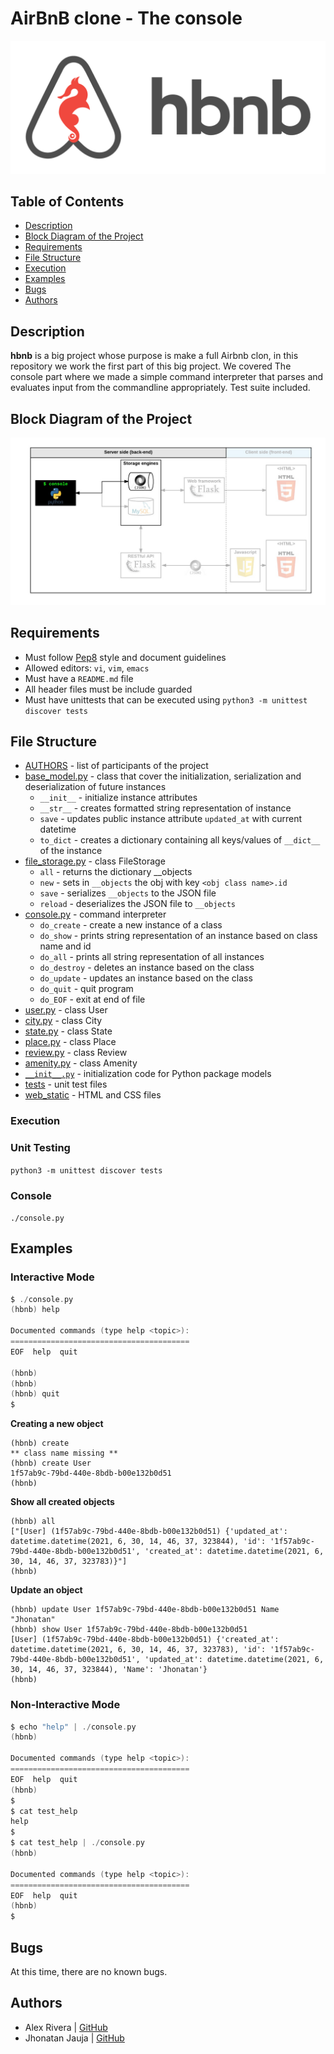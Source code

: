 # AirBnB clone - The console

![holberton_airbnb_logo](images/Airbnb_clone.png)

## Table of Contents

* [Description](#description)
* [Block Diagram of the Project](#Diagram)
* [Requirements](#requirements)
* [File Structure](#file-structure)
* [Execution](#execution)
* [Examples](#examples)
* [Bugs](#bugs)
* [Authors](#authors)

## Description

**hbnb** is a big project whose purpose is make a full Airbnb clon, in this repository we work the first part of this big project. We covered The console part where we made a simple command interpreter that parses and evaluates input from the commandline appropriately. Test suite included.

## Block Diagram of the Project

![holberton_airbnb_logo](images/Diagram_project_airbnb.png)

## Requirements

* Must follow [Pep8](https://www.python.org/dev/peps/pep-0008/) style and document guidelines
* Allowed editors: `vi`, `vim`, `emacs`
* Must have a `README.md` file
* All header files must be include guarded
* Must have unittests that can be executed using `python3 -m unittest discover tests`

## File Structure

* [AUTHORS](AUTHORS) - list of participants of the project
* [base_model.py](/models/base_model.py) - class that cover the initialization, serialization and deserialization of future instances
  * `__init__` - initialize instance attributes
  * `__str__` - creates formatted string representation of instance
  * `save` - updates public instance attribute `updated_at` with current datetime
  * `to_dict` - creates a dictionary containing all keys/values of `__dict__` of the instance
* [file_storage.py](/models/engine/file_storage.py) - class FileStorage
  * `all` - returns the dictionary __objects
  * `new` - sets in `__objects` the obj with key `<obj class name>.id`
  * `save` - serializes `__objects` to the JSON file
  * `reload` - deserializes the JSON file to `__objects`
* [console.py](console.py) - command interpreter
  * `do_create` - create a new instance of a class
  * `do_show` - prints string representation of an instance based on class name and id
  * `do_all` - prints all string representation of all instances
  * `do_destroy` - deletes an instance based on the class
  * `do_update` - updates an instance based on the class
  * `do_quit` - quit program
  * `do_EOF` - exit at end of file
* [user.py](/models/user.py) - class User
* [city.py](/models/city.py) - class City
* [state.py](/models/state.py) - class State
* [place.py](/models/place.py) - class Place
* [review.py](/models/review.py) - class Review
* [amenity.py](/models/amenity.py) - class Amenity
* [`__init__.py`](/models/__init__.py) - initialization code for Python package models
* [tests](/tests/) - unit test files
* [web_static](/web_static) - HTML and CSS files

### Execution

### Unit Testing

```python3 -m unittest discover tests```

### Console

```./console.py```

## Examples

### Interactive Mode

```c
$ ./console.py
(hbnb) help

Documented commands (type help <topic>):
========================================
EOF  help  quit

(hbnb) 
(hbnb) 
(hbnb) quit
$
```
**Creating a new object**
```
(hbnb) create
** class name missing **
(hbnb) create User
1f57ab9c-79bd-440e-8bdb-b00e132b0d51
(hbnb)
```
**Show all created objects**
```
(hbnb) all
["[User] (1f57ab9c-79bd-440e-8bdb-b00e132b0d51) {'updated_at': datetime.datetime(2021, 6, 30, 14, 46, 37, 323844), 'id': '1f57ab9c-79bd-440e-8bdb-b00e132b0d51', 'created_at': datetime.datetime(2021, 6, 30, 14, 46, 37, 323783)}"]
(hbnb)
```
**Update an object**
```
(hbnb) update User 1f57ab9c-79bd-440e-8bdb-b00e132b0d51 Name "Jhonatan"
(hbnb) show User 1f57ab9c-79bd-440e-8bdb-b00e132b0d51
[User] (1f57ab9c-79bd-440e-8bdb-b00e132b0d51) {'created_at': datetime.datetime(2021, 6, 30, 14, 46, 37, 323783), 'id': '1f57ab9c-79bd-440e-8bdb-b00e132b0d51', 'updated_at': datetime.datetime(2021, 6, 30, 14, 46, 37, 323844), 'Name': 'Jhonatan'}
(hbnb)
```
### Non-Interactive Mode

```c
$ echo "help" | ./console.py
(hbnb)

Documented commands (type help <topic>):
========================================
EOF  help  quit
(hbnb)
$
$ cat test_help
help
$
$ cat test_help | ./console.py
(hbnb)

Documented commands (type help <topic>):
========================================
EOF  help  quit
(hbnb) 
$
```

## Bugs

At this time, there are no known bugs.

## Authors

* Alex Rivera | [GitHub](https://github.com/alexriveracruz4)
* Jhonatan Jauja | [GitHub](https://github.com/jhonnjc15)

